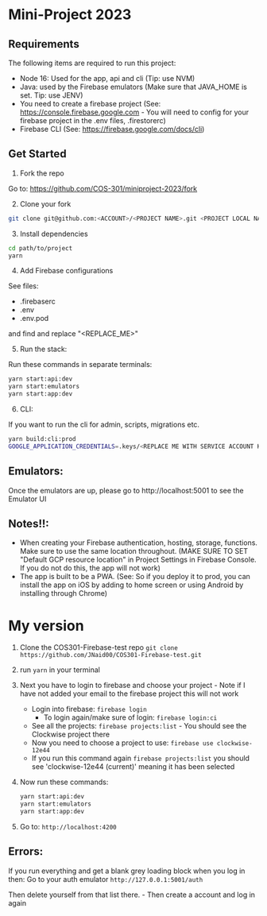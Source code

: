 # Mini-Project 2023

## Requirements

The following items are required to run this project:

- Node 16: Used for the app, api and cli (Tip: use NVM)
- Java: used by the Firebase emulators (Make sure that JAVA_HOME is set. Tip: use JENV)
- You need to create a firebase project (See: https://console.firebase.google.com - You will need to config for your firebase project in the .env files, .firestorerc)
- Firebase CLI (See: https://firebase.google.com/docs/cli)

## Get Started

1. Fork the repo

Go to: https://github.com/COS-301/miniproject-2023/fork

2. Clone your fork

```sh
git clone git@github.com:<ACCOUNT>/<PROJECT NAME>.git <PROJECT LOCAL NAME>
```

3. Install dependencies

```sh
cd path/to/project
yarn
```

4. Add Firebase configurations

See files:

- .firebaserc
- .env
- .env.pod

and find and replace "<REPLACE_ME>"

5. Run the stack:

Run these commands in separate terminals:

```sh
yarn start:api:dev
yarn start:emulators
yarn start:app:dev
```

6. CLI:

If you want to run the cli for admin, scripts, migrations etc.

```sh
yarn build:cli:prod
GOOGLE_APPLICATION_CREDENTIALS=.keys/<REPLACE ME WITH SERVICE ACCOUNT KEY.json> FIRESTORE_EMULATOR_HOST=localhost:5003 node dist/apps/cli/main.js <REPLACE ME WITH COMMAND>
```

## Emulators:

Once the emulators are up, please go to http://localhost:5001 to see the Emulator UI

## Notes!!:

- When creating your Firebase authentication, hosting, storage, functions. Make sure to use the same location throughout. (MAKE SURE TO SET "Default GCP resource location" in Project Settings in Firebase Console. If you do not do this, the app will not work)
- The app is built to be a PWA. (See: So if you deploy it to prod, you can install the app on iOS by adding to home screen or using Android by installing through Chrome)


# My version
1. Clone the COS301-Firebase-test repo
    ``` git clone https://github.com/JNaid00/COS301-Firebase-test.git ```
2. run ```yarn``` in your terminal

3. Next you have to login to firebase and choose your project - Note if I have not added your email to the firebase project this will not work
    * Login into firebase: ```firebase login```
        * To login again/make sure of login: ```firebase login:ci```
    * See all the projects: ```firebase projects:list``` - You should see the Clockwise project there
    * Now you need to choose a project to use: ```firebase use clockwise-12e44```
    * If you run this command again ```firebase projects:list``` you should see 'clockwise-12e44 (current)' meaning it has been selected
4. Now run these commands:
    ```sh
    yarn start:api:dev
    yarn start:emulators
    yarn start:app:dev
    ```
5. Go to: ```http://localhost:4200```
## Errors:
If you run everything and get a blank grey loading block when you log in then:
Go to your auth emulator ```http://127.0.0.1:5001/auth```

Then delete yourself from that list there. - Then create a account and log in again


